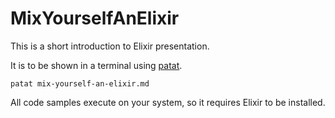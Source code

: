 # MixYourselfAnElixir

This is a short introduction to Elixir presentation.

It is to be shown in a terminal using
[patat](https://github.com/jaspervdj/patat).

```
patat mix-yourself-an-elixir.md
```

All code samples execute on your system, so it requires Elixir to be installed.

